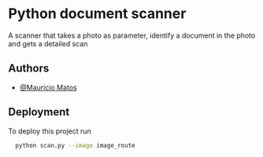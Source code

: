 
# Python document scanner

A scanner that takes a photo as parameter, identify a document in the photo and gets a detailed scan


## Authors

- [@Mauricio Matos](https://github.com/mauriciomatos96)


## Deployment

To deploy this project run

```bash
  python scan.py --image image_route
```

